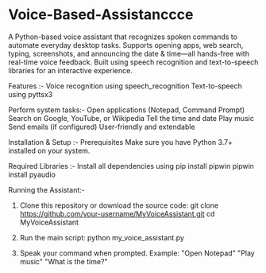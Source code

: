 # Voice-Based-Assistanccce
A Python-based voice assistant that recognizes spoken commands to automate everyday desktop tasks. Supports opening apps, web search, typing, screenshots, and announcing the date &amp; time—all hands-free with real-time voice feedback. Built using speech recognition and text-to-speech libraries for an interactive experience.

 Features :-
Voice recognition using speech_recognition
Text-to-speech using pyttsx3

Perform system tasks:-
Open applications (Notepad, Command Prompt)
Search on Google, YouTube, or Wikipedia
Tell the time and date
Play music
Send emails (if configured)
User-friendly and extendable

Installation & Setup :-
Prerequisites
Make sure you have Python 3.7+ installed on your system.

Required Libraries :-
Install all dependencies using
pip install pipwin
pipwin install pyaudio

Running the Assistant:-
1. Clone this repository or download the source code:
git clone https://github.com/your-username/MyVoiceAssistant.git
cd MyVoiceAssistant

2. Run the main script:
python my_voice_assistant.py

3. Speak your command when prompted. Example:
"Open Notepad"
"Play music"
"What is the time?"
